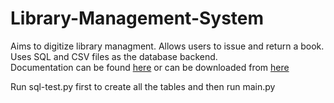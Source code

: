 # Library-Management-System
Aims to digitize library managment. Allows users to issue and return a book. Uses SQL and CSV files as the database backend.  
Documentation can be found [here](https://github.com/rakim-0/Library-Management-System/blob/main/Documentation%20for%20Libarary%20Management%20Program.pdf) or can be downloaded from [here](https://github.com/rakim-0/Library-Management-System/raw/main/Documentation%20for%20Libarary%20Management%20Program.pdf)

Run sql-test.py first to create all the tables and then run main.py
